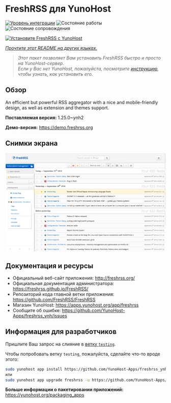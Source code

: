 <!--
Важно: этот README был автоматически сгенерирован <https://github.com/YunoHost/apps/tree/master/tools/readme_generator>
Он НЕ ДОЛЖЕН редактироваться вручную.
-->

# FreshRSS для YunoHost

[![Уровень интеграции](https://apps.yunohost.org/badge/integration/freshrss)](https://ci-apps.yunohost.org/ci/apps/freshrss/)
![Состояние работы](https://apps.yunohost.org/badge/state/freshrss)
![Состояние сопровождения](https://apps.yunohost.org/badge/maintained/freshrss)

[![Установите FreshRSS с YunoHost](https://install-app.yunohost.org/install-with-yunohost.svg)](https://install-app.yunohost.org/?app=freshrss)

*[Прочтите этот README на других языках.](./ALL_README.md)*

> *Этот пакет позволяет Вам установить FreshRSS быстро и просто на YunoHost-сервер.*  
> *Если у Вас нет YunoHost, пожалуйста, посмотрите [инструкцию](https://yunohost.org/install), чтобы узнать, как установить его.*

## Обзор

An efficient but powerful RSS aggregator with a nice and mobile-friendly design, as well as extension and themes support.


**Поставляемая версия:** 1.25.0~ynh2

**Демо-версия:** <https://demo.freshrss.org>

## Снимки экрана

![Снимок экрана FreshRSS](./doc/screenshots/screenshot.png)

## Документация и ресурсы

- Официальный веб-сайт приложения: <http://freshrss.org/>
- Официальная документация администратора: <https://freshrss.github.io/FreshRSS/>
- Репозиторий кода главной ветки приложения: <https://github.com/FreshRSS/FreshRSS>
- Магазин YunoHost: <https://apps.yunohost.org/app/freshrss>
- Сообщите об ошибке: <https://github.com/YunoHost-Apps/freshrss_ynh/issues>

## Информация для разработчиков

Пришлите Ваш запрос на слияние в [ветку `testing`](https://github.com/YunoHost-Apps/freshrss_ynh/tree/testing).

Чтобы попробовать ветку `testing`, пожалуйста, сделайте что-то вроде этого:

```bash
sudo yunohost app install https://github.com/YunoHost-Apps/freshrss_ynh/tree/testing --debug
или
sudo yunohost app upgrade freshrss -u https://github.com/YunoHost-Apps/freshrss_ynh/tree/testing --debug
```

**Больше информации о пакетировании приложений:** <https://yunohost.org/packaging_apps>
